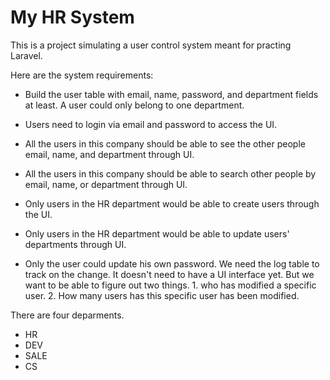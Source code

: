 # My HR System

This is a project simulating a user control system meant for practing Laravel.

Here are the system requirements:

- Build the user table with email, name, password, and department fields at least.
A user could only belong to one department.

- Users need to login via email and password to access the UI.

- All the users in this company should be able to see the other people email, name, and department through UI.

- All the users in this company should be able to search other people by email, name, or department through UI.

- Only users in the HR department would be able to create users through the UI.

- Only users in the HR department would be able to update users' departments through UI.

- Only the user could update his own password.
We need the log table to track on the change. It doesn't need to have a UI interface yet. But we want to be able to figure out two things. 1. who has modified a specific user. 2. How many users has this specific user has been modified.

There are four deparments.

- HR
- DEV
- SALE
- CS


